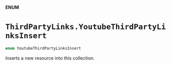**ENUM**

# `ThirdPartyLinks.YoutubeThirdPartyLinksInsert`

```swift
enum YoutubeThirdPartyLinksInsert
```

Inserts a new resource into this collection.
